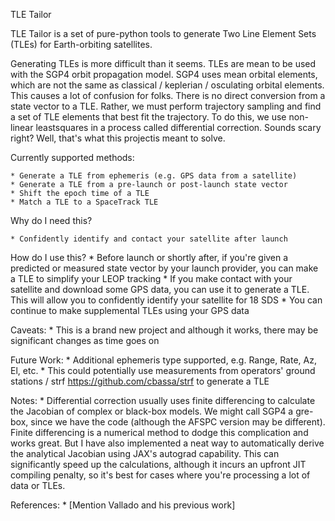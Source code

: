 TLE Tailor

TLE Tailor is a set of pure-python tools to generate Two Line Element Sets (TLEs) for Earth-orbiting satellites.

Generating TLEs is more difficult than it seems. TLEs are mean to be used with the SGP4 orbit propagation model. SGP4 uses mean orbital elements, which are not the same as classical / keplerian / osculating orbital elements. This causes a lot of confusion for folks. There is no direct conversion from a state vector to a TLE. Rather, we must perform trajectory sampling and find a set of TLE elements that best fit the trajectory. To do this, we use non-linear leastsquares in a process called differential correction. Sounds scary right? Well, that's what this projectis meant to solve.

Currently supported methods:

    * Generate a TLE from ephemeris (e.g. GPS data from a satellite)
    * Generate a TLE from a pre-launch or post-launch state vector
    * Shift the epoch time of a TLE
    * Match a TLE to a SpaceTrack TLE

Why do I need this?

    * Confidently identify and contact your satellite after launch

How do I use this?
    * Before launch or shortly after, if you're given a predicted or measured state vector by your launch provider, you can make a TLE to simplify your LEOP tracking
    * If you make contact with your satellite and download some GPS data, you can use it to generate a TLE. This will allow you to confidently identify your satellite for 18 SDS
    * You can continue to make supplemental TLEs using your GPS data

Caveats:
    * This is a brand new project and although it works, there may be significant changes as time goes on

Future Work:
    * Additional ephemeris type supported, e.g. Range, Rate, Az, El, etc.
      * This could potentially use measurements from operators' ground stations / strf https://github.com/cbassa/strf to generate a TLE

Notes:
    * Differential correction usually uses finite differencing to calculate the Jacobian of complex or black-box models. We might call SGP4 a gre-box, since we have the code (although the AFSPC version may be different). Finite differencing is a numerical method to dodge this complication and works great. But I have also implemented a neat way to automatically derive the analytical Jacobian using JAX's autograd capability. This can significantly speed up the calculations, although it incurs an upfront JIT compiling penalty, so it's best for cases where you're processing a lot of data or TLEs.

References:
    * [Mention Vallado and his previous work]
